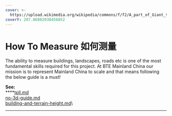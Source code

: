 ```yaml
---
cover: >-
  https://upload.wikimedia.org/wikipedia/commons/f/f2/A_part_of_Giant_traditional_Chinese_Painting_8.jpg
coverY: 207.86802030456852
---
```


# How To Measure 如何测量

The ability to measure buildings, landscapes, roads etc is one of the most fundamental skills required for this project. At BTE Mainland China our mission is to represent Mainland China to scale and that means following the below guide is a must!

**See:**\
****[tpll.md](tpll.md "mention")\
[no-3d-guide.md](no-3d-guide.md "mention")\
[building-and-terrain-height.md](building-and-terrain-height.md "mention")\


****

